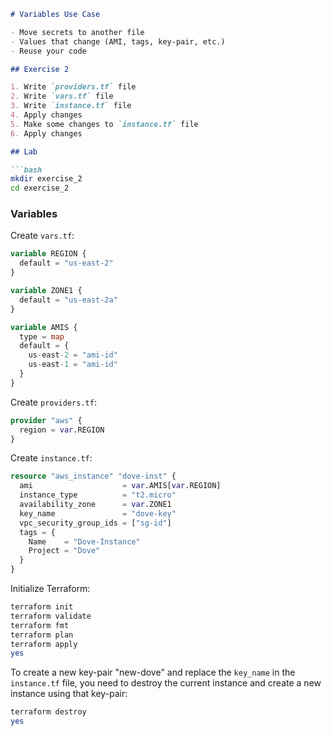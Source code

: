 
```markdown
# Variables Use Case

- Move secrets to another file
- Values that change (AMI, tags, key-pair, etc.)
- Reuse your code

## Exercise 2

1. Write `providers.tf` file
2. Write `vars.tf` file
3. Write `instance.tf` file
4. Apply changes
5. Make some changes to `instance.tf` file
6. Apply changes

## Lab

```bash
mkdir exercise_2
cd exercise_2
```

### Variables

Create `vars.tf`:
```tf
variable REGION {
  default = "us-east-2"
}

variable ZONE1 {
  default = "us-east-2a"
}

variable AMIS {
  type = map
  default = {
    us-east-2 = "ami-id"
    us-east-1 = "ami-id"
  }
}
```

Create `providers.tf`:
```tf
provider "aws" {
  region = var.REGION
}
```

Create `instance.tf`:
```tf
resource "aws_instance" "dove-inst" {
  ami                    = var.AMIS[var.REGION]
  instance_type          = "t2.micro"
  availability_zone      = var.ZONE1
  key_name               = "dove-key"
  vpc_security_group_ids = ["sg-id"]
  tags = {
    Name    = "Dove-Instance"
    Project = "Dove"
  }
}
```

Initialize Terraform:
```bash
terraform init
terraform validate
terraform fmt
terraform plan
terraform apply
yes
```

To create a new key-pair "new-dove" and replace the `key_name` in the `instance.tf` file, you need to destroy the current instance and create a new instance using that key-pair:

```bash
terraform destroy
yes
```

